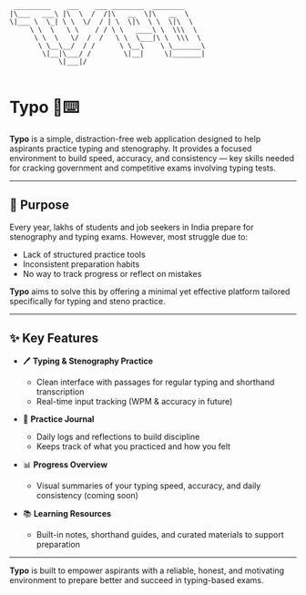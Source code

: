 ```
 _________    ___    ___ ________  ________     
|\___   ___\ |\  \  /  /|\   __  \|\   __  \    
\|___ \  \_| \ \  \/  / | \  \|\  \ \  \|\  \   
     \ \  \   \ \    / / \ \   ____\ \  \\\  \  
      \ \  \   \/  /  /   \ \  \___|\ \  \\\  \ 
       \ \__\__/  / /      \ \__\    \ \_______\
        \|__|\___/ /        \|__|     \|_______|
            \|___|/                             
                                                

```
# Typo 🧠⌨️

**Typo** is a simple, distraction-free web application designed to help aspirants practice typing and stenography. It provides a focused environment to build speed, accuracy, and consistency — key skills needed for cracking government and competitive exams involving typing tests.

---

## 🎯 Purpose

Every year, lakhs of students and job seekers in India prepare for stenography and typing exams. However, most struggle due to:

- Lack of structured practice tools
- Inconsistent preparation habits
- No way to track progress or reflect on mistakes

**Typo** aims to solve this by offering a minimal yet effective platform tailored specifically for typing and steno practice.

---

## ✨ Key Features

- 🖊️ **Typing & Stenography Practice**
  - Clean interface with passages for regular typing and shorthand transcription
  - Real-time input tracking (WPM & accuracy in future)

- 📘 **Practice Journal**
  - Daily logs and reflections to build discipline
  - Keeps track of what you practiced and how you felt

- 📊 **Progress Overview**
  - Visual summaries of your typing speed, accuracy, and daily consistency (coming soon)

- 📚 **Learning Resources**
  - Built-in notes, shorthand guides, and curated materials to support preparation

---

**Typo** is built to empower aspirants with a reliable, honest, and motivating environment to prepare better and succeed in typing-based exams.

